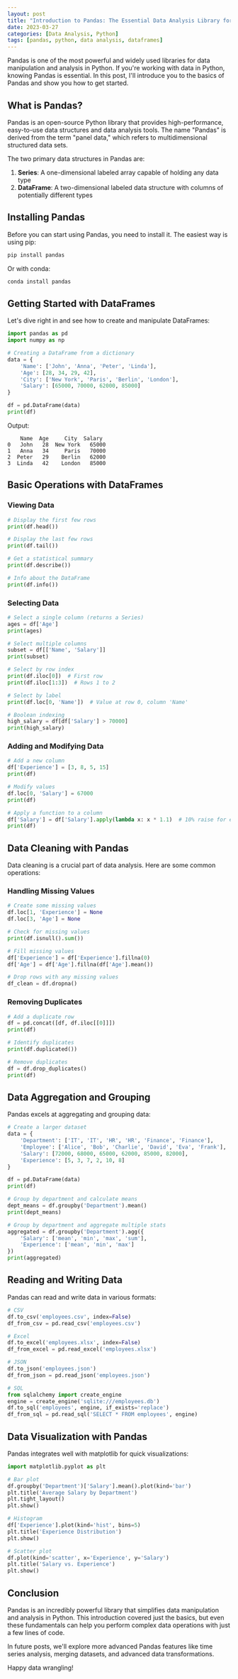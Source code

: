 ```yaml
---
layout: post
title: "Introduction to Pandas: The Essential Data Analysis Library for Python"
date: 2023-03-27
categories: [Data Analysis, Python]
tags: [pandas, python, data analysis, dataframes]
---
```


Pandas is one of the most powerful and widely used libraries for data manipulation and analysis in Python. If you're working with data in Python, knowing Pandas is essential. In this post, I'll introduce you to the basics of Pandas and show you how to get started.

## What is Pandas?

Pandas is an open-source Python library that provides high-performance, easy-to-use data structures and data analysis tools. The name "Pandas" is derived from the term "panel data," which refers to multidimensional structured data sets.

The two primary data structures in Pandas are:
1. **Series**: A one-dimensional labeled array capable of holding any data type
2. **DataFrame**: A two-dimensional labeled data structure with columns of potentially different types

## Installing Pandas

Before you can start using Pandas, you need to install it. The easiest way is using pip:

```python
pip install pandas
```

Or with conda:

```python
conda install pandas
```

## Getting Started with DataFrames

Let's dive right in and see how to create and manipulate DataFrames:

```python
import pandas as pd
import numpy as np

# Creating a DataFrame from a dictionary
data = {
    'Name': ['John', 'Anna', 'Peter', 'Linda'],
    'Age': [28, 34, 29, 42],
    'City': ['New York', 'Paris', 'Berlin', 'London'],
    'Salary': [65000, 70000, 62000, 85000]
}

df = pd.DataFrame(data)
print(df)
```

Output:
```
    Name  Age     City  Salary
0   John   28  New York   65000
1   Anna   34     Paris   70000
2  Peter   29    Berlin   62000
3  Linda   42    London   85000
```

## Basic Operations with DataFrames

### Viewing Data

```python
# Display the first few rows
print(df.head())

# Display the last few rows
print(df.tail())

# Get a statistical summary
print(df.describe())

# Info about the DataFrame
print(df.info())
```

### Selecting Data

```python
# Select a single column (returns a Series)
ages = df['Age']
print(ages)

# Select multiple columns
subset = df[['Name', 'Salary']]
print(subset)

# Select by row index
print(df.iloc[0])  # First row
print(df.iloc[1:3])  # Rows 1 to 2

# Select by label
print(df.loc[0, 'Name'])  # Value at row 0, column 'Name'

# Boolean indexing
high_salary = df[df['Salary'] > 70000]
print(high_salary)
```

### Adding and Modifying Data

```python
# Add a new column
df['Experience'] = [3, 8, 5, 15]
print(df)

# Modify values
df.loc[0, 'Salary'] = 67000
print(df)

# Apply a function to a column
df['Salary'] = df['Salary'].apply(lambda x: x * 1.1)  # 10% raise for everyone
print(df)
```

## Data Cleaning with Pandas

Data cleaning is a crucial part of data analysis. Here are some common operations:

### Handling Missing Values

```python
# Create some missing values
df.loc[1, 'Experience'] = None
df.loc[3, 'Age'] = None

# Check for missing values
print(df.isnull().sum())

# Fill missing values
df['Experience'] = df['Experience'].fillna(0)
df['Age'] = df['Age'].fillna(df['Age'].mean())

# Drop rows with any missing values
df_clean = df.dropna()
```

### Removing Duplicates

```python
# Add a duplicate row
df = pd.concat([df, df.iloc[[0]]])
print(df)

# Identify duplicates
print(df.duplicated())

# Remove duplicates
df = df.drop_duplicates()
print(df)
```

## Data Aggregation and Grouping

Pandas excels at aggregating and grouping data:

```python
# Create a larger dataset
data = {
    'Department': ['IT', 'IT', 'HR', 'HR', 'Finance', 'Finance'],
    'Employee': ['Alice', 'Bob', 'Charlie', 'David', 'Eva', 'Frank'],
    'Salary': [72000, 68000, 65000, 62000, 85000, 82000],
    'Experience': [5, 3, 7, 2, 10, 8]
}

df = pd.DataFrame(data)
print(df)

# Group by department and calculate means
dept_means = df.groupby('Department').mean()
print(dept_means)

# Group by department and aggregate multiple stats
aggregated = df.groupby('Department').agg({
    'Salary': ['mean', 'min', 'max', 'sum'],
    'Experience': ['mean', 'min', 'max']
})
print(aggregated)
```

## Reading and Writing Data

Pandas can read and write data in various formats:

```python
# CSV
df.to_csv('employees.csv', index=False)
df_from_csv = pd.read_csv('employees.csv')

# Excel
df.to_excel('employees.xlsx', index=False)
df_from_excel = pd.read_excel('employees.xlsx')

# JSON
df.to_json('employees.json')
df_from_json = pd.read_json('employees.json')

# SQL
from sqlalchemy import create_engine
engine = create_engine('sqlite:///employees.db')
df.to_sql('employees', engine, if_exists='replace')
df_from_sql = pd.read_sql('SELECT * FROM employees', engine)
```

## Data Visualization with Pandas

Pandas integrates well with matplotlib for quick visualizations:

```python
import matplotlib.pyplot as plt

# Bar plot
df.groupby('Department')['Salary'].mean().plot(kind='bar')
plt.title('Average Salary by Department')
plt.tight_layout()
plt.show()

# Histogram
df['Experience'].plot(kind='hist', bins=5)
plt.title('Experience Distribution')
plt.show()

# Scatter plot
df.plot(kind='scatter', x='Experience', y='Salary')
plt.title('Salary vs. Experience')
plt.show()
```

## Conclusion

Pandas is an incredibly powerful library that simplifies data manipulation and analysis in Python. This introduction covered just the basics, but even these fundamentals can help you perform complex data operations with just a few lines of code.

In future posts, we'll explore more advanced Pandas features like time series analysis, merging datasets, and advanced data transformations.

Happy data wrangling! 